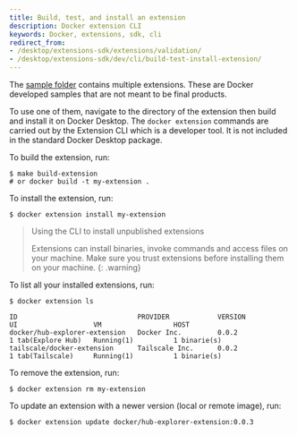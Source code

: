 ```yaml
---
title: Build, test, and install an extension
description: Docker extension CLI
keywords: Docker, extensions, sdk, cli
redirect_from:
- /desktop/extensions-sdk/extensions/validation/
- /desktop/extensions-sdk/dev/cli/build-test-install-extension/
---
```


The [sample folder](https://github.com/docker/extensions-sdk/tree/main/samples) contains multiple extensions.
These are Docker developed samples that are not meant to be final products.

To use one of them, navigate to the directory of the extension then build and install it on Docker Desktop.
The `docker extension` commands are carried out by the Extension CLI which is a developer tool. It is not included in the standard Docker Desktop package.

To build the extension, run:

```console
$ make build-extension
# or docker build -t my-extension .
```

To install the extension, run:

```console
$ docker extension install my-extension
```

> Using the CLI to install unpublished extensions
>
> Extensions can install binaries, invoke commands and access files on your machine. Make sure you trust extensions before installing them on your machine.
> {: .warning}

To list all your installed extensions, run:

```console
$ docker extension ls

ID                              PROVIDER            VERSION             UI                   VM                  HOST
docker/hub-explorer-extension   Docker Inc.         0.0.2               1 tab(Explore Hub)   Running(1)          1 binarie(s)
tailscale/docker-extension      Tailscale Inc.      0.0.2               1 tab(Tailscale)     Running(1)          1 binarie(s)
```

To remove the extension, run:

```console
$ docker extension rm my-extension
```

To update an extension with a newer version (local or remote image), run:

```console
$ docker extension update docker/hub-explorer-extension:0.0.3
```
